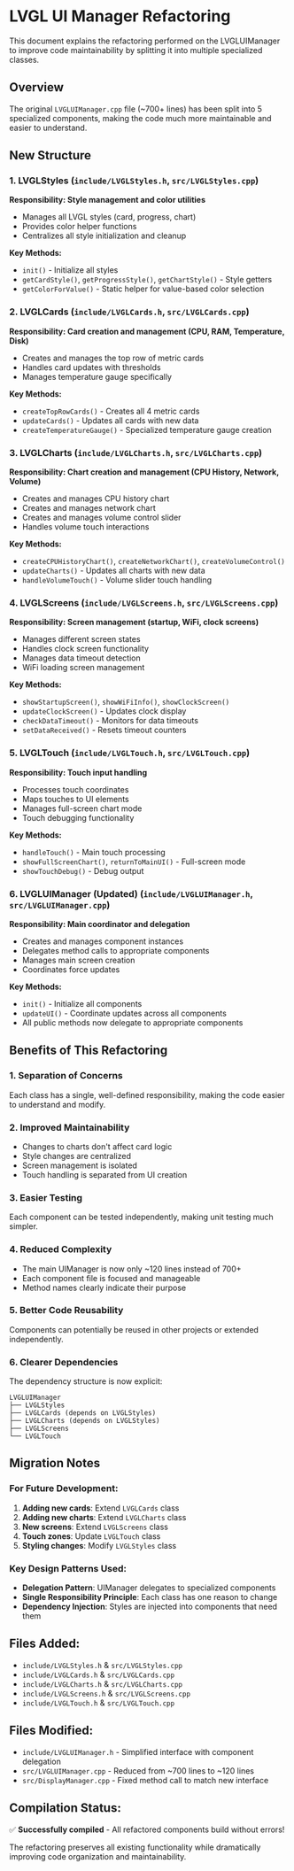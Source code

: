 # LVGL UI Manager Refactoring

This document explains the refactoring performed on the LVGLUIManager to improve code maintainability by splitting it into multiple specialized classes.

## Overview

The original `LVGLUIManager.cpp` file (~700+ lines) has been split into 5 specialized components, making the code much more maintainable and easier to understand.

## New Structure

### 1. LVGLStyles (`include/LVGLStyles.h`, `src/LVGLStyles.cpp`)
**Responsibility: Style management and color utilities**
- Manages all LVGL styles (card, progress, chart)
- Provides color helper functions
- Centralizes all style initialization and cleanup

**Key Methods:**
- `init()` - Initialize all styles
- `getCardStyle()`, `getProgressStyle()`, `getChartStyle()` - Style getters
- `getColorForValue()` - Static helper for value-based color selection

### 2. LVGLCards (`include/LVGLCards.h`, `src/LVGLCards.cpp`)
**Responsibility: Card creation and management (CPU, RAM, Temperature, Disk)**
- Creates and manages the top row of metric cards
- Handles card updates with thresholds
- Manages temperature gauge specifically

**Key Methods:**
- `createTopRowCards()` - Creates all 4 metric cards
- `updateCards()` - Updates all cards with new data
- `createTemperatureGauge()` - Specialized temperature gauge creation

### 3. LVGLCharts (`include/LVGLCharts.h`, `src/LVGLCharts.cpp`)
**Responsibility: Chart creation and management (CPU History, Network, Volume)**
- Creates and manages CPU history chart
- Creates and manages network chart
- Creates and manages volume control slider
- Handles volume touch interactions

**Key Methods:**
- `createCPUHistoryChart()`, `createNetworkChart()`, `createVolumeControl()`
- `updateCharts()` - Updates all charts with new data
- `handleVolumeTouch()` - Volume slider touch handling

### 4. LVGLScreens (`include/LVGLScreens.h`, `src/LVGLScreens.cpp`)
**Responsibility: Screen management (startup, WiFi, clock screens)**
- Manages different screen states
- Handles clock screen functionality
- Manages data timeout detection
- WiFi loading screen management

**Key Methods:**
- `showStartupScreen()`, `showWiFiInfo()`, `showClockScreen()`
- `updateClockScreen()` - Updates clock display
- `checkDataTimeout()` - Monitors for data timeouts
- `setDataReceived()` - Resets timeout counters

### 5. LVGLTouch (`include/LVGLTouch.h`, `src/LVGLTouch.cpp`)
**Responsibility: Touch input handling**
- Processes touch coordinates
- Maps touches to UI elements
- Manages full-screen chart mode
- Touch debugging functionality

**Key Methods:**
- `handleTouch()` - Main touch processing
- `showFullScreenChart()`, `returnToMainUI()` - Full-screen mode
- `showTouchDebug()` - Debug output

### 6. LVGLUIManager (Updated) (`include/LVGLUIManager.h`, `src/LVGLUIManager.cpp`)
**Responsibility: Main coordinator and delegation**
- Creates and manages component instances
- Delegates method calls to appropriate components
- Manages main screen creation
- Coordinates force updates

**Key Methods:**
- `init()` - Initialize all components
- `updateUI()` - Coordinate updates across all components
- All public methods now delegate to appropriate components

## Benefits of This Refactoring

### 1. **Separation of Concerns**
Each class has a single, well-defined responsibility, making the code easier to understand and modify.

### 2. **Improved Maintainability**
- Changes to charts don't affect card logic
- Style changes are centralized
- Screen management is isolated
- Touch handling is separated from UI creation

### 3. **Easier Testing**
Each component can be tested independently, making unit testing much simpler.

### 4. **Reduced Complexity**
- The main UIManager is now only ~120 lines instead of 700+
- Each component file is focused and manageable
- Method names clearly indicate their purpose

### 5. **Better Code Reusability**
Components can potentially be reused in other projects or extended independently.

### 6. **Clearer Dependencies**
The dependency structure is now explicit:
```
LVGLUIManager
├── LVGLStyles
├── LVGLCards (depends on LVGLStyles)
├── LVGLCharts (depends on LVGLStyles)
├── LVGLScreens
└── LVGLTouch
```

## Migration Notes

### For Future Development:
1. **Adding new cards**: Extend `LVGLCards` class
2. **Adding new charts**: Extend `LVGLCharts` class  
3. **New screens**: Extend `LVGLScreens` class
4. **Touch zones**: Update `LVGLTouch` class
5. **Styling changes**: Modify `LVGLStyles` class

### Key Design Patterns Used:
- **Delegation Pattern**: UIManager delegates to specialized components
- **Single Responsibility Principle**: Each class has one reason to change
- **Dependency Injection**: Styles are injected into components that need them

## Files Added:
- `include/LVGLStyles.h` & `src/LVGLStyles.cpp`
- `include/LVGLCards.h` & `src/LVGLCards.cpp`
- `include/LVGLCharts.h` & `src/LVGLCharts.cpp`
- `include/LVGLScreens.h` & `src/LVGLScreens.cpp`
- `include/LVGLTouch.h` & `src/LVGLTouch.cpp`

## Files Modified:
- `include/LVGLUIManager.h` - Simplified interface with component delegation
- `src/LVGLUIManager.cpp` - Reduced from ~700 lines to ~120 lines
- `src/DisplayManager.cpp` - Fixed method call to match new interface

## Compilation Status:
✅ **Successfully compiled** - All refactored components build without errors!

The refactoring preserves all existing functionality while dramatically improving code organization and maintainability.
